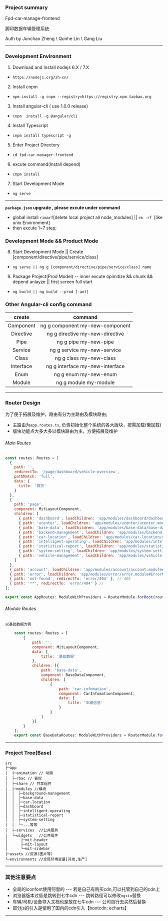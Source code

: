 ### Project summary
Fpd-car-manage-frontend

脚印数据车辆管理系统


Auth by Junchao Zheng \ Qunhe Lin \ Gang Liu

-----------


### Development Environment

1. Download and Install nodejs 6.X / 7.X
  - `https://nodejs.org/zh-cn/`

2. Install cnpm
  - `npm install -g cnpm --registry=https://registry.npm.taobao.org`

3. Install angular-cli ( use 1.0.0 release)
  - `cnpm  install -g @angular/cli`

4. Install Typescript
 - `cnpm install typescript -g`

5. Enter Project Directory
 - `cd fpd-car-manager-frontend`

6. excute command(Install depend)
 - `cnpm install`

7. Start Development Mode
 - `ng serve`

-------------------


  **`package.json` upgrade , please excute  under command**
  - global install  `rimarf`[delete local project all node_modules] || `rm -rf `[like unix Environment]
  - then excute 1~7 step;


### Development Mode && Product Mode

8. Start Development Mode || Create [component/directive/pipe/service/class]
  - `ng serve || ng g [component/directive/pipe/service/class] name`

9. Package  Project(Prod Model) -- inner excute opimitize && chunk && depend anlayze ||  frist screen full start
  - `ng build || ng build --prod [-aot]`


### Other Angular-cli config command

| create | command |
|:--:|:--:|
|Component|ng g component my-new-component|
|Directive|ng g directive my-new-directive|
|Pipe|ng g pipe my-new-pipe|
|Service|ng g service my-new-service|
|Class|ng g class my-new-class|
|Interface|ng g interface my-new-interface|
|Enum|ng g enum my-new-enum|
|Module|ng g module my-module|

------------

### Router Design

为了便于拓展及维护，路由有分为主路由及模块路由;
- 主路由为`app.routes.ts`, 负责初始化整个系统的各大版块，按需加载(懒加载)
- 版块功能点大多大多以模块路由为主，方便拓展及维护

###### Main Routes
```javascript
const routes: Routes = [
  {
    path: '',
    redirectTo: '/page/dashboard/vehicle-overview',
    pathMatch: 'full',
    data: {
      title: '首页'
    }
  },
  {
    path: 'page',
    component: MitLayoutComponent,
    children: [
      { path: 'dashboard', loadChildren: 'app/modules/dashboard/dashboard.module#DashboardModule' },
      { path: 'ucenter', loadChildren: 'app/modules/ucenter/ucenter.module#UcenterModule' },
      { path: 'base-data', loadChildren: 'app/modules/base-data/base-data.module#BaseDataModule' },
      { path: 'backend-management', loadChildren: 'app/modules/backend-management/backend-management.module#BackendManagementModule' },
      { path: 'car-location', loadChildren: 'app/modules/car-location/car-location.module#CarLocationModule' },
      { path: 'intelligent-operating', loadChildren: 'app/modules/intelligent-operating/intelligent-operating.module#IntelligentOperatingModule' },
      { path: 'statistical-report', loadChildren: 'app/modules/statistical-report/statistical-report.module#StatisticalReportModule' },
      { path: 'system-setting', loadChildren: 'app/modules/system-setting/system-setting.module#SystemSettingModule' },
      { path: 'vehicle-management', loadChildren: 'app/modules/vehicle-management/vehicle-management.module#VehicleManagementModule' }
    ]
  },
  { path: 'account', loadChildren: 'app/modules/account/account.module#AccountModule' }, // 账号相关
  { path: 'error', loadChildren: 'app/modules/error/error.module#ErrorModule' }, // 错误
  { path: 'not-found', redirectTo: 'error/404' }, // 404
  { path: '**', redirectTo: 'error/404' } //
];

export const AppRoutes: ModuleWithProviders = RouterModule.forRoot(routes, { useHash: true });

```

###### Module Routes
    以基础数据为例
```javascript
    const routes: Routes = [
        {
            path: '',
            component: MitLayoutComponent,
            data: {
                title: '基础数据'
            },
            children: [{
                path: 'base-data',
                component: BaseDataComponent,
                children: [
                    {
                        path: 'car-infomation',
                        component: CarInfomationComponent,
                        data: {
                            title: '车辆信息'
                        }
                    }
                ]
            }]
        }
    ];
    export const BaseDataRoutes: ModuleWithProviders = RouterModule.forChild(routes);
```


------------

### Project Tree(Base)
```Fpd-car-manage-frontend
src
├─app
│  ├─animation // 动画
│  ├─rbac // 鉴权
│  ├─share // 共享组件
│  ├─modules //模块
│  │  ├─background-management
│  │  ├─base-data
│  │  ├─car-location
│  │  ├─dashboard
│  │  ├─intelligent-operating
│  │  ├─statistical-report
│  │  ├─system-setting
│  │  └─...等等
│  ├─services  //公共服务
│  └─widgets   //公共组件
│      ├─mit-header
│      ├─mit-layout
│      └─mit-sidebar
├─assets //资源(图片等)
└─environments //全局环境变量[开发,生产]
```
------------

### 其他注意要点

- 全局的iconfont使用阿里的 --- 若是自己有购买cdn,可以托管到自己的cdn上
- 浏览器版本过低是跳转到七牛cdn --- 跳转路径可以修改`ngxin`替换
- 车辆/司机/设备导入文档也是放在七牛cdn --- 公司自行去买然后替换
- 部分js的引入是使用了国内的cdn引入【bootcdn: echarts】



-----------


